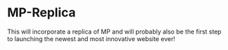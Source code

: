 # MP-Replica
This will incorporate a replica of MP
and will probably also be the first step to 
launching the newest and most innovative website
ever!
